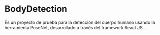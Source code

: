 # BodyDetection
Es un proyecto de prueba para la detección del cuerpo humano usando la herramienta PoseNet, desarrollado a través del framework React JS. .
